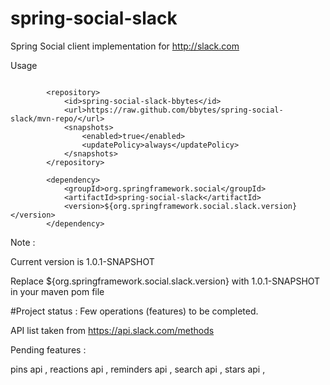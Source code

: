 # spring-social-slack
Spring Social client implementation for http://slack.com

Usage 


```

		<repository>
			<id>spring-social-slack-bbytes</id>
			<url>https://raw.github.com/bbytes/spring-social-slack/mvn-repo/</url>
			<snapshots>
				<enabled>true</enabled>
				<updatePolicy>always</updatePolicy>
			</snapshots>
		</repository>
```

```
		<dependency>
			<groupId>org.springframework.social</groupId>
			<artifactId>spring-social-slack</artifactId>
			<version>${org.springframework.social.slack.version}</version>
		</dependency>
```
Note :   

Current version is 1.0.1-SNAPSHOT

Replace ${org.springframework.social.slack.version} with 1.0.1-SNAPSHOT in your maven pom file 

#Project status : 
Few operations (features) to be completed.

API list taken from  https://api.slack.com/methods

Pending features : 

pins api ,
reactions api ,
reminders api ,
search api ,
stars api ,

